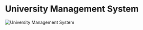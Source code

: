 # University Management System

![University Management System](https://user-images.githubusercontent.com/71497349/128631494-929059e9-eb7f-4f43-9eb2-9c2dd26af040.png)
